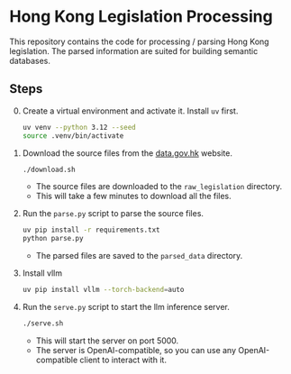 # Hong Kong Legislation Processing

This repository contains the code for processing / parsing Hong Kong legislation. The parsed information are suited for building semantic databases.

## Steps

0. Create a virtual environment and activate it. Install `uv` first.
    ```bash
    uv venv --python 3.12 --seed
    source .venv/bin/activate
    ```

1. Download the source files from the [data.gov.hk](https://data.gov.hk/en-data/dataset/hk-doj-hkel-legislation-current) website.
    ```bash
    ./download.sh
    ```
    - The source files are downloaded to the `raw_legislation` directory.
    - This will take a few minutes to download all the files.

2. Run the `parse.py` script to parse the source files.
    ```bash
    uv pip install -r requirements.txt
    python parse.py
    ```
    - The parsed files are saved to the `parsed_data` directory.

4. Install vllm
    ```bash
    uv pip install vllm --torch-backend=auto
    ```

5. Run the `serve.py` script to start the llm inference server.
    ```bash
    ./serve.sh
    ```
    - This will start the server on port 5000.
    - The server is OpenAI-compatible, so you can use any OpenAI-compatible client to interact with it.